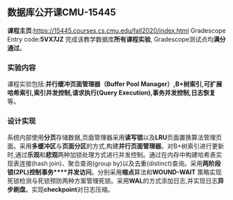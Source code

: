   

## 数据库公开课CMU-15445
   **课程主页**:https://15445.courses.cs.cmu.edu/fall2020/index.html
   Gradescope Entry code:**5VX7JZ**
   完成该教学数据库**所有课程实验**, Gradescope测试点均**满分通过**。

### 实验内容
   课程实验包括:**并行缓冲页面管理器（Buffer Pool Manager）,B+树索引,可扩展哈希索引,索引并发控制,请求执行(Query Execution),事务并发控制,日志恢复**等。

### 设计实现

   系统内部使用**分页**存储数据,页面管理器采用**读写锁**以及**LRU**页面置换算法管理页面。采用**多缓冲区**与**页面分区**的方式,构建**并行页面管理器**。对B+树索引进行更新时,通过**乐观**和**悲观**两种加锁处理方式进行并发控制。通过在内存中构建哈希表实现表连接(hash join)、聚合查询(group by)以及去重(distinct)查询。采用**两阶段锁(2PL)****控制****事务****并发访问**。分别采用**缩点**算法和**WOUND-WAIT** 策略实现死锁检测与死锁预防两种方案管理死锁。采用**WAL**的方式添加日志,并实现日志**异步刷盘**。实现**checkpoint**对日志压缩。
   